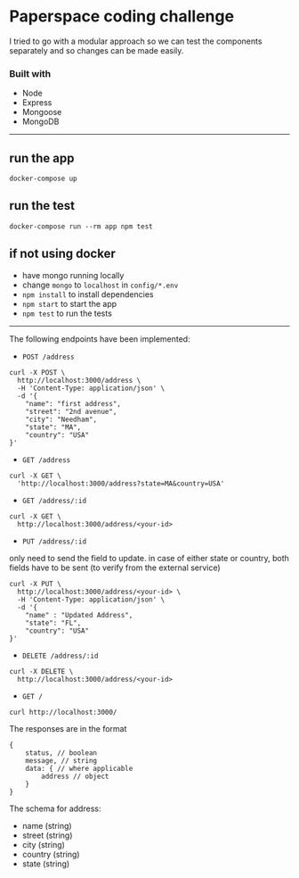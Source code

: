 # Paperspace coding challenge

I tried to go with a modular approach so we can test the components separately and so changes can be made easily.

### Built with
- Node  
- Express  
- Mongoose  
- MongoDB  

---

## run the app
`docker-compose up`

## run the test 
`docker-compose run --rm app npm test`

## if not using docker
- have mongo running locally
- change `mongo` to `localhost` in `config/*.env`
- `npm install` to install dependencies
- `npm start` to start the app
- `npm test` to run the tests

---

The following endpoints have been implemented:

- `POST /address`  
```
curl -X POST \
  http://localhost:3000/address \
  -H 'Content-Type: application/json' \
  -d '{
	"name": "first address",
	"street": "2nd avenue",
	"city": "Needham",
	"state": "MA",
	"country": "USA"
}'
```
- `GET /address`

```
curl -X GET \
  'http://localhost:3000/address?state=MA&country=USA'
```

- `GET /address/:id`

```  
curl -X GET \
  http://localhost:3000/address/<your-id>
```

- `PUT /address/:id`

only need to send the field to update.
in case of either state or country, both fields have to be sent (to verify from the external service)

```
curl -X PUT \
  http://localhost:3000/address/<your-id> \
  -H 'Content-Type: application/json' \
  -d '{
	"name" : "Updated Address",
	"state": "FL",
	"country": "USA"
}'
```

- `DELETE /address/:id`

```
curl -X DELETE \
  http://localhost:3000/address/<your-id>
```

- `GET /`  

```
curl http://localhost:3000/
```
The responses are in the format
```
{
    status, // boolean
    message, // string
    data: { // where applicable 
        address // object
    }
}
```

The schema for address:
- name (string)
- street (string)
- city (string)
- country (string)
- state (string)